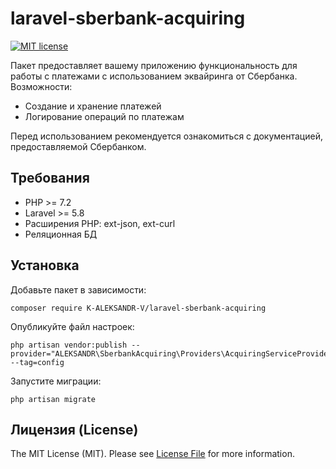 # laravel-sberbank-acquiring
[![MIT license](https://img.shields.io/badge/License-MIT-blue.svg)](https://lbesson.mit-license.org/)

Пакет предоставляет вашему приложению функциональность для работы с платежами с использованием эквайринга от Сбербанка.
Возможности:
- Создание и хранение платежей
- Логирование операций по платежам

Перед использованием рекомендуется ознакомиться с документацией, предоставляемой Сбербанком.

## Требования
* PHP >= 7.2
* Laravel >= 5.8
* Расширения PHP: ext-json, ext-curl
* Реляционная БД

## Установка
Добавьте пакет в зависимости:
```
composer require K-ALEKSANDR-V/laravel-sberbank-acquiring
```

Опубликуйте файл настроек:
```
php artisan vendor:publish --provider="ALEKSANDR\SberbankAcquiring\Providers\AcquiringServiceProvider" --tag=config
```

Запустите миграции:
```
php artisan migrate
```

## Лицензия (License)
The MIT License (MIT). Please see [License File](https://github.com/K-ALEKSANDR-V/laravel-sberbank-acquiring/blob/main/LICENSE) for more information.

